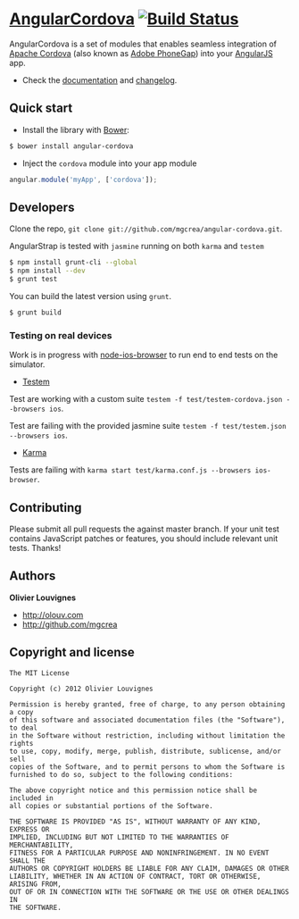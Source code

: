 # [AngularCordova](http://mgcrea.github.com/angular-cordova) [![Build Status](https://secure.travis-ci.org/mgcrea/angular-cordova.png?branch=master)](http://travis-ci.org/#!/mgcrea/angular-cordova)

AngularCordova is a set of modules that enables seamless integration of [Apache Cordova](https://cordova.apache.org) (also known as [Adobe PhoneGap](http://phonegap.com)) into your [AngularJS](http://angularjs.org) app.

+ Check the [documentation](http://mgcrea.github.com/angular-cordova) and [changelog](https://github.com/mgcrea/angular-cordova/wiki/Changelog).



## Quick start

+ Install the library with [Bower](http://bower.io):

>
``` bash
$ bower install angular-cordova
```

+ Inject the `cordova` module into your app module

>
``` javascript
angular.module('myApp', ['cordova']);
```



## Developers

Clone the repo, `git clone git://github.com/mgcrea/angular-cordova.git`.

AngularStrap is tested with `jasmine` running on both `karma` and `testem`

>
``` bash
$ npm install grunt-cli --global
$ npm install --dev
$ grunt test
```

You can build the latest version using `grunt`.

>
``` bash
$ grunt build
```


### Testing on real devices

Work is in progress with [node-ios-browser](https://github.com/mgcrea/node-ios-browser) to run end to end tests on the simulator.

+ [Testem](https://github.com/airportyh/testem)

Test are working with a custom suite `testem -f test/testem-cordova.json --browsers ios`.

Test are failing with the provided jasmine suite `testem -f test/testem.json --browsers ios`.

+ [Karma](https://github.com/karma-runner/karma)

Tests are failing with `karma start test/karma.conf.js --browsers ios-browser`.



## Contributing

Please submit all pull requests the against master branch. If your unit test contains JavaScript patches or features, you should include relevant unit tests. Thanks!



## Authors

**Olivier Louvignes**

+ http://olouv.com
+ http://github.com/mgcrea



## Copyright and license

    The MIT License

    Copyright (c) 2012 Olivier Louvignes

    Permission is hereby granted, free of charge, to any person obtaining a copy
    of this software and associated documentation files (the "Software"), to deal
    in the Software without restriction, including without limitation the rights
    to use, copy, modify, merge, publish, distribute, sublicense, and/or sell
    copies of the Software, and to permit persons to whom the Software is
    furnished to do so, subject to the following conditions:

    The above copyright notice and this permission notice shall be included in
    all copies or substantial portions of the Software.

    THE SOFTWARE IS PROVIDED "AS IS", WITHOUT WARRANTY OF ANY KIND, EXPRESS OR
    IMPLIED, INCLUDING BUT NOT LIMITED TO THE WARRANTIES OF MERCHANTABILITY,
    FITNESS FOR A PARTICULAR PURPOSE AND NONINFRINGEMENT. IN NO EVENT SHALL THE
    AUTHORS OR COPYRIGHT HOLDERS BE LIABLE FOR ANY CLAIM, DAMAGES OR OTHER
    LIABILITY, WHETHER IN AN ACTION OF CONTRACT, TORT OR OTHERWISE, ARISING FROM,
    OUT OF OR IN CONNECTION WITH THE SOFTWARE OR THE USE OR OTHER DEALINGS IN
    THE SOFTWARE.


